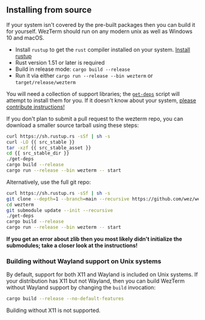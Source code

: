 ## Installing from source

If your system isn't covered by the pre-built packages then you can build it
for yourself.  WezTerm should run on any modern unix as well as Windows 10 and
macOS.

* Install `rustup` to get the `rust` compiler installed on your system.
  [Install rustup](https://www.rust-lang.org/en-US/install.html)
* Rust version 1.51 or later is required
* Build in release mode: `cargo build --release`
* Run it via either `cargo run --release --bin wezterm` or `target/release/wezterm`

You will need a collection of support libraries; the [`get-deps`](https://github.com/wez/wezterm/blob/main/get-deps) script will
attempt to install them for you.  If it doesn't know about your system,
[please contribute instructions!](https://github.com/wez/wezterm/blob/main/CONTRIBUTING.md)

If you don't plan to submit a pull request to the wezterm repo, you can
download a smaller source tarball using these steps:

```bash
curl https://sh.rustup.rs -sSf | sh -s
curl -LO {{ src_stable }}
tar -xzf {{ src_stable_asset }}
cd {{ src_stable_dir }}
./get-deps
cargo build --release
cargo run --release --bin wezterm -- start
```

Alternatively, use the full git repo:

```bash
curl https://sh.rustup.rs -sSf | sh -s
git clone --depth=1 --branch=main --recursive https://github.com/wez/wezterm.git
cd wezterm
git submodule update --init --recursive
./get-deps
cargo build --release
cargo run --release --bin wezterm -- start
```

**If you get an error about zlib then you most likely didn't initialize the submodules;
take a closer look at the instructions!**

### Building without Wayland support on Unix systems

By default, support for both X11 and Wayland is included on Unix systems.
If your distribution has X11 but not Wayland, then you can build WezTerm without
Wayland support by changing the `build` invocation:

```bash
cargo build --release --no-default-features
```

Building without X11 is not supported.
